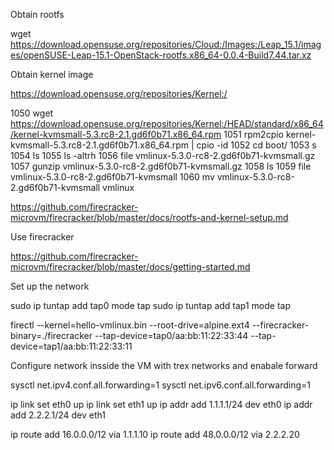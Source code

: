 Obtain rootfs

wget
https://download.opensuse.org/repositories/Cloud:/Images:/Leap_15.1/images/openSUSE-Leap-15.1-OpenStack-rootfs.x86_64-0.0.4-Build7.44.tar.xz

Obtain kernel image

https://download.opensuse.org/repositories/Kernel:/

 1050  wget
 https://download.opensuse.org/repositories/Kernel:/HEAD/standard/x86_64/kernel-kvmsmall-5.3.rc8-2.1.gd6f0b71.x86_64.rpm
  1051  rpm2cpio kernel-kvmsmall-5.3.rc8-2.1.gd6f0b71.x86_64.rpm | cpio -id
   1052  cd boot/
    1053  s
     1054  ls
      1055  ls -altrh
       1056  file vmlinux-5.3.0-rc8-2.gd6f0b71-kvmsmall.gz
        1057  gunzip vmlinux-5.3.0-rc8-2.gd6f0b71-kvmsmall.gz
         1058  ls
          1059  file vmlinux-5.3.0-rc8-2.gd6f0b71-kvmsmall
           1060  mv vmlinux-5.3.0-rc8-2.gd6f0b71-kvmsmall vmlinux


https://github.com/firecracker-microvm/firecracker/blob/master/docs/rootfs-and-kernel-setup.md

Use firecracker

https://github.com/firecracker-microvm/firecracker/blob/master/docs/getting-started.md


Set up the network

sudo ip tuntap add tap0 mode tap
sudo ip tuntap add tap1 mode tap

firectl --kernel=hello-vmlinux.bin --root-drive=alpine.ext4
--firecracker-binary=./firecracker --tap-device=tap0/aa:bb:11:22:33:44
--tap-device=tap1/aa:bb:11:22:33:11

Configure network insside the VM with trex networks and enabale forward

sysctl net.ipv4.conf.all.forwarding=1
sysctl net.ipv6.conf.all.forwarding=1

ip link set eth0 up
ip link set eth1 up
ip addr add 1.1.1.1/24 dev eth0
ip addr add 2.2.2.1/24 dev eth1

ip route add 16.0.0.0/12 via 1.1.1.10
ip route add 48.0.0.0/12 via 2.2.2.20

